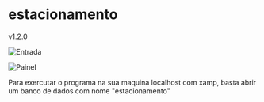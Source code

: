 # estacionamento
v1.2.0

![Entrada](https://i.ibb.co/Wk6QxfF/Screenshot-1.png)

![Painel](https://i.ibb.co/DR7XTjj/Screenshot-2.png)


Para exercutar o programa na sua maquina localhost com xamp, basta abrir um banco de dados com nome "estacionamento"
